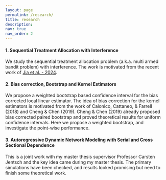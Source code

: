 ```yaml
---
layout: page
permalink: /research/
title: research
description: 
nav: true
nav_order: 2
---
```



#### 1. **Sequential Treatment Allocation with Interference**
We study the sequential treatment allocation problem (a.k.a. multi armed bandit problem) with interference. The work is motivated from the recent work of <a href="https://arxiv.org/abs/2402.01845" target="_blank">Jia et al. - 2024</a>.

#### 2. **Bias correction, Bootstrap and Kernel Estimators** 
We propose a weighted bootstrap based confidence interval for the bias corrected local linear estimator. The idea of bias correction for the kernel estimators is motivated from the work of Calonico, Cattaneo, & Farrell (2018) and Cheng & Chen (2019). Cheng & Chen (2019) already proposed bias corrected paired bootstrap and proved theoretical results for uniform confidence intervals. Here we propose a weighted bootstrap, and investigate the point-wise performance.

#### 3. **Autoregressive Dynamic Network Modeling with Serial and Cross Sectional Dependence**
This is a joint work with my master thesis supervisor Professor Carsten Jentsch and the key idea came during my master thesis. The primary simulations have been checked, and results looked promising but need to finish some theoretical work. 



